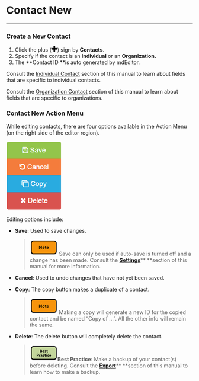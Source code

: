 # Contact New

---

### Create a New Contact

1. Click the plus \(![](/assets/symbol_plus_16.png)\) sign by **Contacts**.
2. Specify if the contact is an **Individual** or an **Organization.**
3. The **Contact ID **is auto generated by mdEditor.

Consult the [Individual Contact](/contact/new/individual.md) section of this manual to learn about fields that are specific to individual contacts.

Consult the [Organization Contact](/contact/new/organization.md) section of this manual to learn about fields that are specific to organizations.

### Contact New Action Menu

While editing contacts, there are four options available in the Action Menu \(on the right side of the editor region\).

![](/assets/right_vertical_menu_edit.png)

Editing options include:

* **Save**: Used to save changes. 
  > ![](/assets/note_small.png) Save can only be used if auto-save is turned off and a change has been made. Consult the [**Settings**](/settings.md)** **section of this manual for more information.
* **Cancel**: Used to undo changes that have not yet been saved.

* **Copy**: The copy button makes a duplicate of a contact.

  > ![](/assets/note_small.png) Making a copy will generate a new ID for the copied contact and be named “Copy of …”. All the other info will remain the same.

* **Delete**: The delete button will completely delete the contact.

  > ![](/assets/best_practice_small.png)**Best Practice**: Make a backup of your contact\(s\) before deleting. Consult the [**Export**](/export.md)** **section of this manual to learn how to make a backup.



